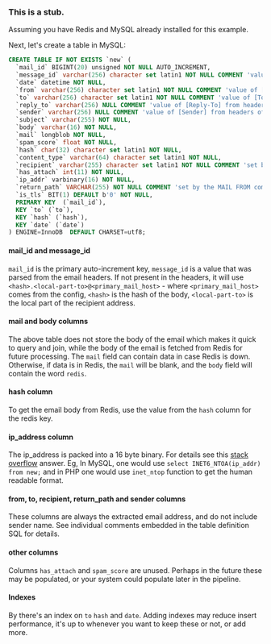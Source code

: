 
### This is a stub.


Assuming you have Redis and MySQL already installed for this example.

Next, let's create a table in MySQL:

```sql
CREATE TABLE IF NOT EXISTS `new` (
  `mail_id` BIGINT(20) unsigned NOT NULL AUTO_INCREMENT,
  `message_id` varchar(256) character set latin1 NOT NULL COMMENT 'value of [Message-ID] from headers',
  `date` datetime NOT NULL,
  `from` varchar(256) character set latin1 NOT NULL COMMENT 'value of [From] from headers or return_path (MAIL FROM) if no header present',
  `to` varchar(256) character set latin1 NOT NULL COMMENT 'value of [To] from headers or recipient (RCPT TO) if no header present',
  `reply_to` varchar(256) NULL COMMENT 'value of [Reply-To] from headers if present',
  `sender` varchar(256) NULL COMMENT 'value of [Sender] from headers of present',
  `subject` varchar(255) NOT NULL,
  `body` varchar(16) NOT NULL,
  `mail` longblob NOT NULL,
  `spam_score` float NOT NULL,
  `hash` char(32) character set latin1 NOT NULL,
  `content_type` varchar(64) character set latin1 NOT NULL,
  `recipient` varchar(255) character set latin1 NOT NULL COMMENT 'set by the RCPT TO command.',
  `has_attach` int(11) NOT NULL,
  `ip_addr` varbinary(16) NOT NULL,
  `return_path` VARCHAR(255) NOT NULL COMMENT 'set by the MAIL FROM command. Can be empty to indicate a bounce, i.e <>',
  `is_tls` BIT(1) DEFAULT b'0' NOT NULL,
  PRIMARY KEY  (`mail_id`),
  KEY `to` (`to`),
  KEY `hash` (`hash`),
  KEY `date` (`date`)
) ENGINE=InnoDB  DEFAULT CHARSET=utf8;
```

#### mail_id and message_id

`mail_id` is the primary auto-increment key, `message_id` is a value that was parsed from the email headers.
If not present in the headers, it will use `<hash>.<local-part-to>@<primary_mail_host>` - where `<primary_mail_host>`
comes from the config, `<hash>` is the hash of the body, `<local-part-to>` is the local part of the recipient address.


#### mail and body columns

The above table does not store the body of the email which makes it quick
to query and join, while the body of the email is fetched from Redis
for future processing. The `mail` field can contain data in case Redis is down.
Otherwise, if data is in Redis, the `mail` will be blank, and
the `body` field will contain the word `redis`.

#### hash column

To get the email body from Redis, use the value from the `hash` column for the redis key.

#### ip_address column

The ip_address is packed into a 16 byte binary. 
For details see this [stack overflow](http://stackoverflow.com/questions/5133580/which-mysql-datatype-to-use-for-an-ip-address) answer.
Eg, In MySQL, one would use `select INET6_NTOA(ip_addr) from new;` and in PHP one would use `inet_ntop` function to get the human readable format.

#### from, to, recipient, return_path and sender columns

These columns are always the extracted email address, and do not include sender name.
See individual comments embedded in the table definition SQL for details.

#### other columns

Columns `has_attach` and `spam_score` are unused. Perhaps in the future these may be populated,
or your system could populate later in the pipeline. 

#### Indexes

By there's an index on `to` `hash` and `date`. Adding indexes may reduce insert performance, it's up to whenever you want to keep these or not, or add more. 